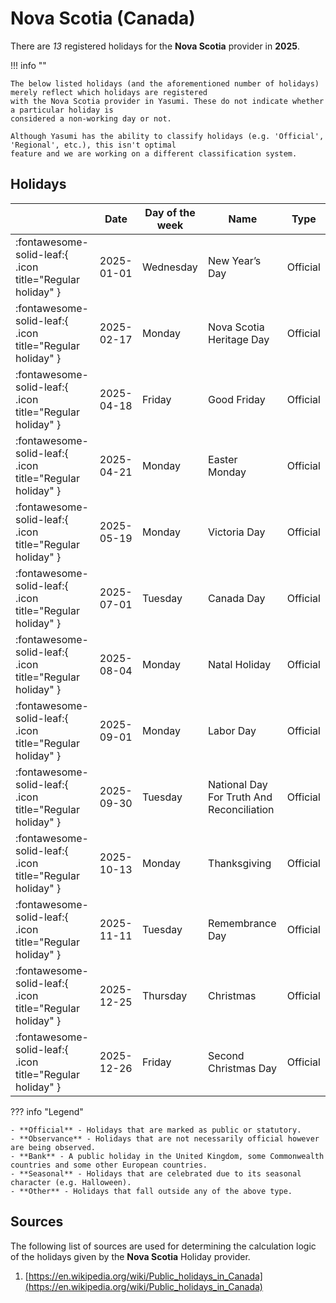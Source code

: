 # Nova Scotia (Canada)

There are _13_ registered holidays for the **Nova Scotia** provider in **2025**.

!!! info ""

    The below listed holidays (and the aforementioned number of holidays) merely reflect which holidays are registered
    with the Nova Scotia provider in Yasumi. These do not indicate whether a particular holiday is
    considered a non-working day or not.

    Although Yasumi has the ability to classify holidays (e.g. 'Official', 'Regional', etc.), this isn't optimal
    feature and we are working on a different classification system.

## Holidays

|     | Date | Day of the week | Name | Type |
| --- | ---- | --------------- | ---- | ---- |
| :fontawesome-solid-leaf:{ .icon title="Regular holiday" } | 2025-01-01 | Wednesday | New Year’s Day | Official |
| :fontawesome-solid-leaf:{ .icon title="Regular holiday" } | 2025-02-17 | Monday | Nova Scotia Heritage Day | Official |
| :fontawesome-solid-leaf:{ .icon title="Regular holiday" } | 2025-04-18 | Friday | Good Friday | Official |
| :fontawesome-solid-leaf:{ .icon title="Regular holiday" } | 2025-04-21 | Monday | Easter Monday | Official |
| :fontawesome-solid-leaf:{ .icon title="Regular holiday" } | 2025-05-19 | Monday | Victoria Day | Official |
| :fontawesome-solid-leaf:{ .icon title="Regular holiday" } | 2025-07-01 | Tuesday | Canada Day | Official |
| :fontawesome-solid-leaf:{ .icon title="Regular holiday" } | 2025-08-04 | Monday | Natal Holiday | Official |
| :fontawesome-solid-leaf:{ .icon title="Regular holiday" } | 2025-09-01 | Monday | Labor Day | Official |
| :fontawesome-solid-leaf:{ .icon title="Regular holiday" } | 2025-09-30 | Tuesday | National Day For Truth And Reconciliation | Official |
| :fontawesome-solid-leaf:{ .icon title="Regular holiday" } | 2025-10-13 | Monday | Thanksgiving | Official |
| :fontawesome-solid-leaf:{ .icon title="Regular holiday" } | 2025-11-11 | Tuesday | Remembrance Day | Official |
| :fontawesome-solid-leaf:{ .icon title="Regular holiday" } | 2025-12-25 | Thursday | Christmas | Official |
| :fontawesome-solid-leaf:{ .icon title="Regular holiday" } | 2025-12-26 | Friday | Second Christmas Day | Official |

??? info "Legend"

    - **Official** - Holidays that are marked as public or statutory.
    - **Observance** - Holidays that are not necessarily official however are being observed.
    - **Bank** - A public holiday in the United Kingdom, some Commonwealth countries and some other European countries.
    - **Seasonal** - Holidays that are celebrated due to its seasonal character (e.g. Halloween).
    - **Other** - Holidays that fall outside any of the above type.

## Sources

The following list of sources are used for determining the calculation logic of
the holidays given by the **Nova Scotia** Holiday provider.


1. [https://en.wikipedia.org/wiki/Public_holidays_in_Canada](https://en.wikipedia.org/wiki/Public_holidays_in_Canada)
   